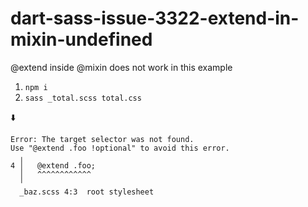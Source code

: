 # dart-sass-issue-3322-extend-in-mixin-undefined
@extend inside @mixin does not work in this example

1. `npm i`
2. `sass _total.scss total.css`

⬇️

```
Error: The target selector was not found.
Use "@extend .foo !optional" to avoid this error.
  ╷
4 │   @extend .foo;
  │   ^^^^^^^^^^^^
  ╵
  _baz.scss 4:3  root stylesheet
```
